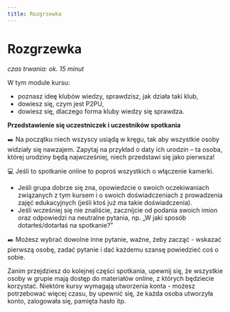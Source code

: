 ```yaml
---
title: Rozgrzewka
---
```

# Rozgrzewka

*czas trwania: ok. 15 minut* 

W tym module kursu:
* poznasz ideę klubów wiedzy, sprawdzisz, jak działa taki klub,
* dowiesz się, czym jest P2PU,
* dowiesz się, dlaczego forma kluby wiedzy się sprawdza.

**Przedstawienie się uczestniczek i uczestników spotkania**

✒️ Na początku niech wszyscy usiądą w kręgu, tak aby wszystkie osoby widziały się nawzajem. Zapytaj na przykład o daty ich urodzin – ta osoba, której urodziny będą najwcześniej, niech przedstawi się jako pierwsza! 

💻 Jeśli to spotkanie online to poproś wszystkich o włączenie kamerki.

* Jeśli grupa dobrze się zna, opowiedzcie o swoich oczekiwaniach związanych z tym kursem i o swoich doświadczeniach z prowadzenia zajęć edukacyjnych (jeśli ktoś już ma takie doświadczenia).
* Jeśli wcześniej się nie znaliście, zacznijcie od podania swoich imion oraz odpowiedzi na neutralne pytania, np. „W jaki sposób dotarłeś/dotarłaś na spotkanie?”

✒️ Możesz wybrać dowolne inne pytanie, ważne, żeby zacząć - wskazać pierwszą osobę, zadać pytanie i dać każdemu szansę powiedzieć coś o sobie. 
 
Zanim przejdziesz do kolejnej części spotkania, upewnij się, że wszystkie osoby w grupie mają dostęp do materiałów online, z których będziecie korzystać. Niektóre kursy wymagają utworzenia konta -  możesz potrzebować więcej czasu, by upewnić się, że każda osoba utworzyła konto, zalogowała się, pamięta hasło itp.
